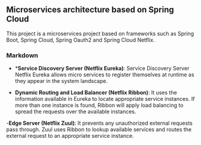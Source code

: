 ## Microservices architecture based on Spring Cloud

This project is a microservices project based on frameworks such as Spring Boot, Spring Cloud, Spring Oauth2 and Spring Cloud Netflix.
### Markdown

- ***Service Discovery Server (Netflix Eureka)**: Service Discovery Server Netflix Eureka allows micro services to register themselves at runtime as they appear in the system landscape.

- **Dynamic Routing and Load Balancer (Netflix Ribbon)**: It uses the information available in Eureka to locate appropriate service instances. If more than one instance is found, Ribbon will apply load balancing to spread the requests over the available instances.

-**Edge Server (Netflix Zuul)**: It prevents any unauthorized external requests pass through. Zuul uses Ribbon to lookup available services and routes the external request to an appropriate service instance.


